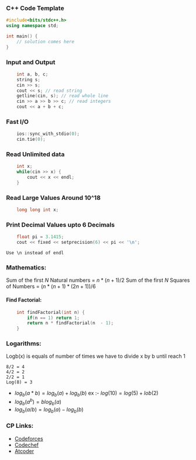 ### C++ Code Template

```cpp
#include<bits/stdc++.h>
using namespace std;

int main() {
	// solution comes here
}
```

### Input and Output

```cpp
	int a, b, c;
	string s;
	cin >> s;
	cout << s; // read string
	getline(cin, s); // read whole line
	cin >> a >> b >> c; // read integers
	cout << a + b + c;
```

### Fast I/O

```cpp
	ios::sync_with_stdio(0);
	cin.tie(0);
```

### Read Unlimited data

```cpp
	int x;
	while(cin >> x) {
		cout << x << endl;
	}
```

### Read Large Values Around 10^18

```cpp
	long long int x;
```

### Print Decimal Values upto 6 Decimals
```cpp
	float pi = 3.1415;
	cout << fixed << setprecision(6) << pi << '\n';
```

``Use \n instead of endl``

### Mathematics:

Sum of the first $N$ Natural numbers = $n * (n + 1) / 2$
Sum of the first $N$ Squares of Numbers = $(n * (n + 1) * (2n + 1)) / 6$

#### Find Factorial:
```cpp
	int findFactorial(int n) {
		if(n == 1) return 1;
		return n * findFactorial(n  - 1);
	}
```

### Logarithms:

Logb(x) is equals of number of times we have to divide x by b until reach 1

```
8/2 = 4
4/2 = 2
2/2 = 1
Log(8) = 3
```

- $log_b(a * b) = log_b(a) + log_b(b)$
ex :- $log(10) = log(5) + lob(2)$
- $log_b(a^b) = blog_b(a)$
- $log_b(a / b) = log_b(a) - log_b(b)$

### CP Links:

- [Codeforces](https://codeforces.com/)
- [Codechef](https://www.codechef.com/)
- [Atcoder](https://atcoder.jp/)





